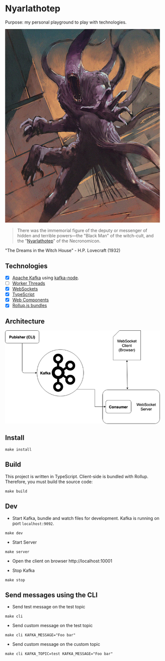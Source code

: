 # Nyarlathotep

Purpose: my personal playground to play with technologies.

![Nyarlathotep](/docs/nyarlathotep.jpg)

> There was the immemorial figure of the deputy or messenger of hidden and terrible powers—the "Black Man" of the witch-cult, and the "[Nyarlathotep](https://en.wikipedia.org/wiki/Nyarlathotep)" of the Necronomicon.

"The Dreams in the Witch House" - H.P. Lovecraft (1932)

## Technologies
- [x] [Apache Kafka](https://kafka.apache.org/intro) using [kafka-node](https://github.com/SOHU-Co/kafka-node).
- [ ] [Worker Threads](https://nodejs.org/api/worker_threads.html)
- [x] [WebSockets](https://developer.mozilla.org/pt-BR/docs/WebSockets)
- [x] [TypeScript](http://www.typescriptlang.org/docs/home.html)
- [x] [Web Components](https://lit-element.polymer-project.org/)
- [x] [Rollup.js bundles](https://rollupjs.org/guide/en/)

## Architecture

![Architecture](/docs/architecture.png)

## Install

```shell
make install
```

## Build

This project is written in TypeScript. Client-side is bundled with Rollup.
Therefore, you must build the source code:

```shell
make build
```

## Dev

- Start Kafka, bundle and watch files for development. Kafka is running on port `localhost:9092`.
```shell
make dev
```

- Start Server
```shell
make server
```

- Open the client on browser
http://localhost:10001

- Stop Kafka
```shell
make stop
```

## Send messages using the CLI

- Send test message on the test topic
```shell
make cli
```

- Send custom message on the test topic
```shell
make cli KAFKA_MESSAGE="Foo bar"
```

- Send custom message on the custom topic
```shell
make cli KAFKA_TOPIC=test KAFKA_MESSAGE="Foo bar"
```








